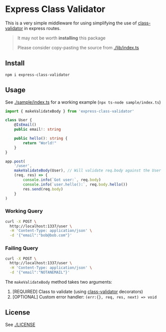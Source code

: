 # Express Class Validator

This is a very simple middleware for using simplifying the use of [class-validator](https://github.com/typestack/class-validator) in express routes.

> It may not be worth **installing** this package
> 
> Please consider copy-pasting the source from [./lib/index.ts](https://github.com/ISNIT0/express-class-validator/blob/master/lib/index.ts)

## Install
```
npm i express-class-validator
```

## Usage
See [./sample/index.ts](https://github.com/ISNIT0/express-class-validator/blob/master/sample/index.ts) for a working example (`npx ts-node sample/index.ts`)
```typescript
import { makeValidateBody } from 'express-class-validator'

class User {
    @IsEmail()
    public email!: string

    public hello(): string {
        return "World!"
    }
}

app.post(
    '/user',
    makeValidateBody(User), // Will validate req.body against the User class
    (req, res) => {
        console.info(`Got user:`, req.body)
        console.info(`user.hello():`, req.body.hello())
        res.send(req.body)
    }
)
```

### Working Query
```bash
curl -X POST \
  http://localhost:1337/user \
  -H 'Content-Type: application/json' \
  -d '{"email":"bob@bob.com"}'
```

### Failing Query
```bash
curl -X POST \
  http://localhost:1337/user \
  -H 'Content-Type: application/json' \
  -d '{"email":"NOTANEMAIL"}'
```

The `makeValidateBody` method takes two arguments:
1. [REQUIRED] Class to validate (using [class-validator](https://github.com/typestack/class-validator) decorators)
2. [OPTIONAL] Custom error handler: `(err:{}, req, res, next) => void`


## License
See [./LICENSE](https://github.com/ISNIT0/express-class-validator/blob/master/LICENSE)